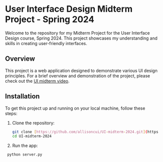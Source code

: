 # User Interface Design Midterm Project - Spring 2024

Welcome to the repository for my Midterm Project for the User Interface Design course, Spring 2024. This project showcases my understanding and skills in creating user-friendly interfaces.

## Overview

This project is a web application designed to demonstrate various UI design principles. For a brief overview and demonstration of the project, please check out the [UI midterm video](https://youtu.be/9sw9JWB85Yo).

## Installation

To get this project up and running on your local machine, follow these steps:

1. Clone the repository:
   ```bash
   git clone [https://github.com/allisoncui/UI-midterm-2024.git](https://github.com/allisoncui/UI-midterm-2024.git)
   cd UI-midterm-2024
2. Run the app:
  ```bash
   python server.py
